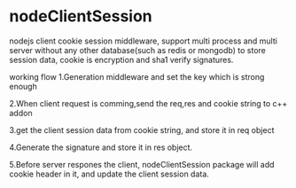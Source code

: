 nodeClientSession
=================

nodejs client cookie session middleware, support multi process and multi server without any other database(such as redis or mongodb) to store session data, cookie is encryption and sha1 verify  signatures. 

working flow
1.Generation middleware and set the key which is strong enough

2.When client request is comming,send the req,res and cookie string to c++ addon

3.get the client session data from cookie string, and store it in req object

4.Generate the signature and store it in res object.

5.Before server respones the client, nodeClientSession package will add cookie header in it, and update the client session data.

